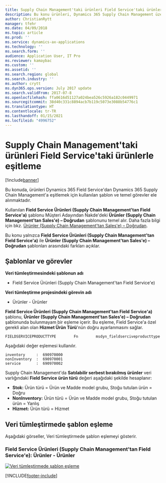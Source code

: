 ```yaml
---
title: Supply Chain Management'taki ürünleri Field Service'taki ürünlerle eşitleme
description: Bu konu ürünleri, Dynamics 365 Supply Chain Management üzerinden Dynamics 365 Field Service üzerine eşitlemekte kullanılan şablonları ve alttaki görevi açıklar.
author: ChristianRytt
manager: tfehr
ms.date: 04/09/2018
ms.topic: article
ms.prod: ''
ms.service: dynamics-ax-applications
ms.technology: ''
ms.search.form: ''
audience: Application User, IT Pro
ms.reviewer: kamaybac
ms.custom: ''
ms.assetid: ''
ms.search.region: global
ms.search.industry: ''
ms.author: crytt
ms.dyn365.ops.version: July 2017 update
ms.search.validFrom: 2017-07-8
ms.openlocfilehash: ffa0616d51127a024bea526c5926a182c0449971
ms.sourcegitcommit: 38d40c331c8894acb7b119c5073e3088b54776c1
ms.translationtype: HT
ms.contentlocale: tr-TR
ms.lasthandoff: 01/15/2021
ms.locfileid: "4996752"
---
```

# <a name="synchronize-products-in-supply-chain-management-to-products-in-field-service"></a>Supply Chain Management'taki ürünleri Field Service'taki ürünlerle eşitleme

[!include[banner](../includes/banner.md)]

Bu konuda, ürünleri Dynamics 365 Field Service'dan Dynamics 365 Supply Chain Management'a eşitlemek için kullanılan şablon ve temel görevler ele alınmaktadır.

Kullanılan **Field Service Ürünleri (Supply Chain Management'tan Field Service'a)** şablonu Müşteri Adayından Nakde'deki **Ürünler (Supply Chain Management'tan Sales'e) – Doğrudan** şablonunu temel alır. Daha fazla bilgi için bkz. [Ürünler (Supply Chain Management'tan Sales'e) – Doğrudan](https://docs.microsoft.com/dynamics365/unified-operations/supply-chain/sales-marketing/products-template-mapping-direct).

Bu konu yalnızca **Field Service Ürünleri (Supply Chain Management'tan Field Service'a)** ile **Ürünler (Supply Chain Management'tan Sales'e) – Doğrudan** şablonları arasındaki farkları açıklar.

## <a name="templates-and-tasks"></a>Şablonlar ve görevler

**Veri tümleştirmesindeki şablonun adı**

- Field Service Ürünleri (Supply Chain Management'tan Field Service'e)

**Veri tümleştirme projesindeki görevin adı**

- Ürünler - Ürünler

**Field Service Ürünleri (Supply Chain Management'tan Field Service'a)** şablonu, **Ürünler (Supply Chain Management'tan Sales'e) – Doğrudan** şablonunda bulunmayam bir eşleme içerir. Bu eşleme, Field Service'a özel gerekli alan olan **Hizmet Ürün Türü**'nün doğru ayarlanmasını sağlar.

```plaintext
FIELDSERVICEPRODUCTTYPE        Fn        msdyn_fieldserciveproducttype
```

Aşağıdaki değer eşlemesi kullanılır.

```plaintext
inventory     :  690970000
nonInventory  :  690970001 
service       :  690970002 
```

Supply Chain Management'da **Satılabilir serbest bırakılmış ürünler** veri varlığındaki **Field Service ürün türü** değeri aşağıdaki şekilde hesaplanır:

- **Stok:** Ürün türü = Ürün ve Madde model grubu, Stoğu tutulan ürün = Doğru
- **NonInventory:** Ürün türü = Ürün ve Madde model grubu, Stoğu tutulan ürün = Yanlış
- **Hizmet:** Ürün türü = Hizmet

## <a name="template-mapping-in-data-integration"></a>Veri tümleştirmede şablon eşleme

Aşağıdaki görseller, Veri tümleştirmede şablon eşlemeyi gösterir.

### <a name="field-service-products-supply-chain-management-to-field-service-products---products"></a>Field Service Ürünleri (Supply Chain Management'tan Field Service'e): Ürünler - Ürünler

[![Veri tümleştirmede şablon eşleme](./media/FSProduct.png)](./media/FSProduct.png)


[!INCLUDE[footer-include](../../includes/footer-banner.md)]